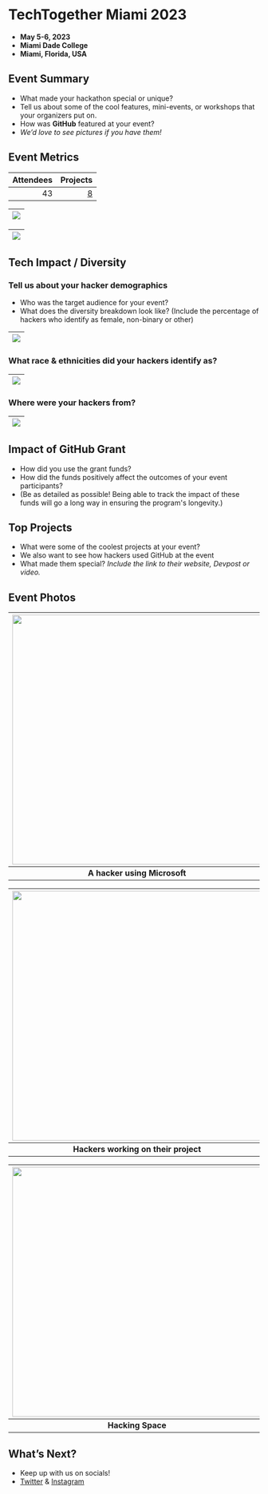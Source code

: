 # TechTogether Miami 2023
 - **May 5-6, 2023** 
 - **Miami Dade College**
 - **Miami, Florida, USA**  

## Event Summary

- What made your hackathon special or unique? <br> 
- Tell us about some of the cool features, mini-events, or workshops that your organizers put on. <br>
- How was **GitHub** featured at your event? <br> 
- *We’d love to see pictures if you have them!* <br>

## Event Metrics 

| Attendees | Projects|
|---------------:|------------:|
|43|[8](https://techtogether-miami-2023.devpost.com/project-gallery)| 

| <img src="https://github.com/MLH/GitHub-Education-Hackathon-Grant-Fund-2023/blob/main/Hackathons_2023/images/TechTogether%20Miami%20Level%20of%20Study.png" height="auto"> |
|:--:|

| <img src="https://github.com/MLH/GitHub-Education-Hackathon-Grant-Fund-2023/blob/main/Hackathons_2023/images/TechTogether%20Miami%20Majors.png" height="auto"> |
|:--:|

## Tech Impact / Diversity 

### Tell us about your hacker demographics
 - Who was the target audience for your event? <br> 
 - What does the diversity breakdown look like? (Include the percentage of hackers who identify as female, non-binary or other) <br>

| <img src="https://github.com/MLH/GitHub-Education-Hackathon-Grant-Fund-2023/blob/main/Hackathons_2023/images/TechTogether%20Miami%20Gender.png" height="auto"> |
|:--:|

### What race & ethnicities did your hackers identify as?

| <img src="https://github.com/MLH/GitHub-Education-Hackathon-Grant-Fund-2023/blob/main/Hackathons_2023/images/TechTogether%20Miami%20Race_Ethnicity.png" height="auto"> |
|:--:|

### Where were your hackers from?

| <img src="https://github.com/MLH/GitHub-Education-Hackathon-Grant-Fund-2023/blob/main/Hackathons_2023/images/TechTogether%20Miami%20Schools.png" height="auto"> |
|:--:|

## Impact of GitHub Grant
- How did you use the grant funds? <br>
- How did the funds positively affect the outcomes of your event participants? <br>
- (Be as detailed as possible! Being able to track the impact of these funds will go a long way in ensuring the program's longevity.) 

## Top Projects

- What were some of the coolest projects at your event? <br> 
- We also want to see how hackers used GitHub at the event <br>
- What made them special? _Include the link to their website, Devpost or video._

## Event Photos

| <img src="https://github.com/MLH/GitHub-Education-Hackathon-Grant-Fund-2023/blob/main/Hackathons_2023/images/ttmiamihackerusingmicrosoft.jpg" width="500" height="auto"> |
|:--:|
| <b> A hacker using Microsoft </b>|

| <img src="https://github.com/MLH/GitHub-Education-Hackathon-Grant-Fund-2023/blob/main/Hackathons_2023/images/ttmiamiworkinghackers.jpg" width="500" height="auto"> |
|:--:|
| <b> Hackers working on their project </b>|

| <img src="https://github.com/MLH/GitHub-Education-Hackathon-Grant-Fund-2023/blob/main/Hackathons_2023/images/ttmiamiworkingspace.jpg" width="500" height="auto"> |
|:--:|
| <b> Hacking Space </b>|

## What’s Next?
- Keep up with us on socials!
- [Twitter](https://twitter.com/TechtogetherM) & [Instagram ](https://www.instagram.com/techtogethermiami/?hl=en)
